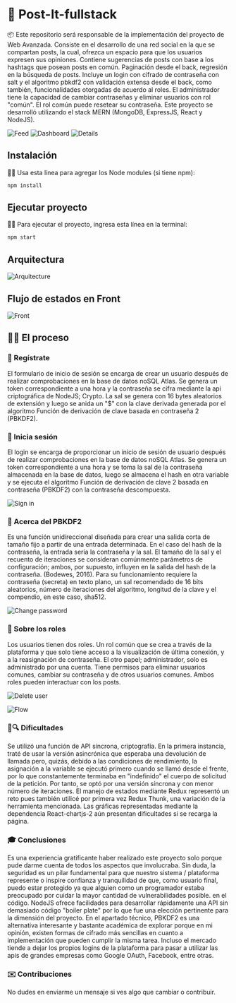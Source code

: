 # 📣 Post-It-fullstack


📦 Este repositorio será responsable de la implementación del proyecto de Web Avanzada. Consiste en el desarrollo de una red social en la que se compartan posts, la cual, ofrezca un espacio para que los usuarios expresen sus opiniones. Contiene sugerencias de posts con base a los hashtags que posean posts en común. Paginación desde el back, regresión en la búsqueda de posts. Incluye un login con cifrado de contraseña con salt y el algoritmo pbkdf2 con validación extensa desde el back, como también, funcionalidades otorgadas de acuerdo al roles. El administrador tiene la capacidad de cambiar contraseñas y eliminar usuarios con rol "común". El rol común puede resetear su contraseña. Este proyecto se desarrolló utilizando el stack MERN (MongoDB, ExpressJS, React y NodeJS).


![Feed](https://github.com/juan17castillo/post-it-fullstack/blob/master/pictures/feed.png)
![Dashboard](https://github.com/juan17castillo/post-it-fullstack/blob/master/pictures/Post-it.png)
![Details](https://github.com/juan17castillo/post-it-fullstack/blob/master/pictures/post-details.png)


## Instalación

👨‍🔧 Usa esta línea para agregar los Node modules (si tiene npm):

```bash
npm install
```

## Ejecutar proyecto


👨‍💻 Para ejecutar el proyecto, ingresa esta línea en la terminal:

```bash
npm start
```

## Arquitectura

![Arquitecture](https://github.com/juan17castillo/post-it-fullstack/blob/master/pictures/arquitecture.png)

## Flujo de estados en Front

![Front](https://github.com/juan17castillo/post-it-fullstack/blob/master/pictures/flux-front.png)

## 👨‍🔬 El proceso

### 📝 Regístrate

El formulario de inicio de sesión se encarga de crear un usuario después de realizar comprobaciones en la base de datos noSQL Atlas. Se genera un token correspondiente a una hora y la contraseña se cifra mediante la api criptográfica de NodeJS; Crypto. La sal se genera con 16 bytes aleatorios de extensión y luego se anida un "$" con la clave derivada generada por el algoritmo Función de derivación de clave basada en contraseña 2 (PBKDF2).

### 🔑 Inicia sesión
El login se encarga de proporcionar un inicio de sesión de usuario después de realizar comprobaciones en la base de datos noSQL Atlas. Se genera un token correspondiente a una hora y se toma la sal de la contraseña almacenada en la base de datos, luego se almacena el hash en otra variable y se ejecuta el algoritmo Función de derivación de clave 2 basada en contraseña (PBKDF2) con la contraseña descompuesta.

![Sign in](https://github.com/juan17castillo/post-it-fullstack/blob/master/pictures/sign-in.png)

### 🧪 Acerca del PBKDF2
Es una función unidireccional diseñada para crear una salida corta de tamaño fijo a partir de una entrada determinada. En el caso del hash de la contraseña, la entrada sería la contraseña y la sal. El tamaño de la sal y el recuento de iteraciones se consideran comúnmente parámetros de configuración; ambos, por supuesto, influyen en la salida del hash de la contraseña. (Bodewes, 2016). Para su funcionamiento requiere la contraseña (secreta) en texto plano, un sal recomendado de 16 bits aleatorios, número de iteraciones del algoritmo, longitud de la clave y el compendio, en este caso, sha512.

![Change password](https://github.com/juan17castillo/post-it-fullstack/blob/master/pictures/change-password.png)

### 🚧 Sobre los roles
Los usuarios tienen dos roles. Un rol común que se crea a través de la plataforma y que solo tiene acceso a la visualización de última conexión, y a la reasignación de contraseña. El otro papel; administrador, solo es administrado por una cuenta. Tiene permisos para eliminar usuarios comunes, cambiar su contraseña y de otros usuarios comunes. Ambos roles pueden interactuar con los posts.

![Delete user](https://github.com/juan17castillo/post-it-fullstack/blob/master/pictures/delete.png)

![Flow](https://github.com/juan17castillo/post-it-fullstack/blob/master/pictures/flow.png)

### 🐛🔍️ Dificultades
Se utilizó una función de API síncrona, criptografía. En la primera instancia, traté de usar la versión asincrónica que esperaba una devolución de llamada pero, quizás, debido a las condiciones de rendimiento, la asignación a la variable se ejecutó primero cuando se llamó desde el frente, por lo que constantemente terminaba en "indefinido" el cuerpo de solicitud de la petición. Por tanto, se optó por una versión síncrona y con menor número de iteraciones. El manejo de estados mediante Redux representó un reto pues también utilicé por primera vez Redux Thunk, una variación de la herramienta mencionada. Las gráficas representadas mediante la dependencia React-chartjs-2 aún presentan dificultades si se recarga la página.

### 🎓 Conclusiones
Es una experiencia gratificante haber realizado este proyecto solo porque pude darme cuenta de todos los aspectos que involucraba. Sin duda, la seguridad es un pilar fundamental para que nuestro sistema / plataforma represente o inspire confianza y tranquilidad de que, como usuario final, puedo estar protegido ya que alguien como un programador estaba preocupado por cuidar la mayor cantidad de vulnerabilidades posible. en el código. NodeJS ofrece facilidades para desarrollar rápidamente una API sin demasiado código "boiler plate" por lo que fue una elección pertinente para la dimensión del proyecto. En el apartado técnico, PBKDF2 es una alternativa interesante y bastante académica de explorar porque en mi opinión, existen formas de cifrado más sencillas en cuanto a implementación que pueden cumplir la misma tarea. Incluso el mercado tiende a dejar los propios logins de la plataforma para pasar a utilizar las apis de grandes empresas como Google OAuth, Facebook, entre otras.

### ✉️ Contribuciones
No dudes en enviarme un mensaje si ves algo que cambiar o contribuir.
